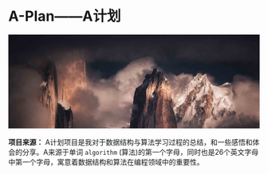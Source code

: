 # A-Plan——A计划

![title image](./assets/mountain-high.jpg "mountain-high")

**项目来源：** A计划项目是我对于数据结构与算法学习过程的总结，和一些感悟和体会的分享。A来源于单词 `algorithm` (算法)的第一个字母，同时也是26个英文字母中第一个字母，寓意着数据结构和算法在编程领域中的重要性。

